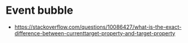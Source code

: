 # Event bubble
- https://stackoverflow.com/questions/10086427/what-is-the-exact-difference-between-currenttarget-property-and-target-property
